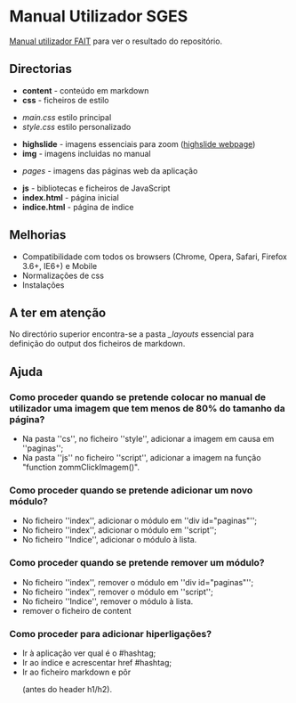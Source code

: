 # Manual Utilizador SGES

[Manual utilizador FAIT](https://spms-ai.github.io/FAIT_REPO/FAIT_Manual_Utilizador) para ver o resultado do repositório.

## Directorias

* **content** - conteúdo em markdown
* **css** - ficheiros de estilo
 - *main.css* estilo principal
 - *style.css* estilo personalizado
* **highslide** - imagens essenciais para zoom ([highslide webpage](http://highslide.com/))
* **img** - imagens incluidas no manual 
 - *pages* - imagens das páginas web da aplicação
* **js** - bibliotecas e ficheiros de JavaScript
* **index.html** - página inicial
* **indice.html** - página de indice

## Melhorias

* Compatibilidade com todos os browsers (Chrome, Opera, Safari, Firefox 3.6+, IE6+) e Mobile
* Normalizações de css
* Instalações

## A ter em atenção
No directório superior encontra-se a pasta *_layouts* essencial para definição do output dos ficheiros de markdown.

## Ajuda
### Como proceder quando se pretende colocar no manual de utilizador uma imagem que tem menos de 80% do tamanho da página?
 * Na pasta ''cs'', no ficheiro ''style'', adicionar a imagem em causa em ''paginas'';
 * Na pasta ''js'' no ficheiro ''script'', adicionar a imagem na função "function zommClickImagem()".
  
 
### Como proceder quando se pretende adicionar um novo módulo?
* No ficheiro ''index'', adicionar o módulo em ''div id="paginas"'';
* No ficheiro ''index'', adicionar o módulo em ''script'';
* No ficheiro ''Indice'', adicionar o módulo à lista.

### Como proceder quando se pretende remover um  módulo?
* No ficheiro ''index'', remover o módulo em ''div id="paginas"'';
* No ficheiro ''index'', remover o módulo em ''script'';
* No ficheiro ''Indice'', remover o módulo à lista.
* remover o ficheiro de content


### Como proceder para adicionar hiperligações?
* Ir à aplicação ver qual é o #hashtag;
* Ir ao índice e acrescentar href #hashtag;
* Ir ao ficheiro markdown e pôr <p id= hashtag> </p> (antes do header h1/h2).


